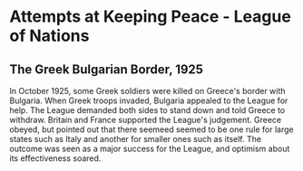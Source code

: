 # Attempts at Keeping Peace - League of Nations

## The Greek Bulgarian Border, 1925

In October 1925, some Greek soldiers were killed on Greece's border with Bulgaria. When Greek troops invaded, Bulgaria appealed to the League for help. The League demanded both sides to stand down and told Greece to withdraw. Britain and France supported the League's judgement. Greece obeyed, but pointed out that there seemeed seemed to be one rule for large states such as Italy and another for smaller ones such as itself. The outcome was seen as a major success for the League, and optimism about its effectiveness soared.
